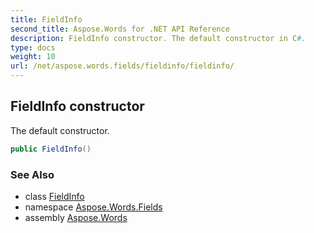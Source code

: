 ```yaml
---
title: FieldInfo
second_title: Aspose.Words for .NET API Reference
description: FieldInfo constructor. The default constructor in C#.
type: docs
weight: 10
url: /net/aspose.words.fields/fieldinfo/fieldinfo/
---
```

## FieldInfo constructor

The default constructor.

```csharp
public FieldInfo()
```

### See Also

* class [FieldInfo](../)
* namespace [Aspose.Words.Fields](../../fieldinfo/)
* assembly [Aspose.Words](../../../)
